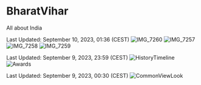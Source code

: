 # BharatVihar
All about India

Last Updated: September 10, 2023, 01:36  (CEST)
![IMG_7260](https://github.com/pavan-kumar-arepu/BharatVihar/assets/13812858/cc46386e-37a8-4e56-8ba0-e90312fa5203)
![IMG_7257](https://github.com/pavan-kumar-arepu/BharatVihar/assets/13812858/81940544-a7bb-4198-baf1-6a03d67268ea)
![IMG_7258](https://github.com/pavan-kumar-arepu/BharatVihar/assets/13812858/30f550f4-75fe-465b-b253-b5b70ea5c1b7)
![IMG_7259](https://github.com/pavan-kumar-arepu/BharatVihar/assets/13812858/c0d2f611-e5c5-4000-ade8-d580973c9d89)


Last Updated: September 9, 2023, 23:59  (CEST)
![HistoryTimeline](https://github.com/pavan-kumar-arepu/BharatVihar/assets/13812858/bb355a76-af87-4d9f-8436-b09410df5ca3)
![Awards](https://github.com/pavan-kumar-arepu/BharatVihar/assets/13812858/fe007a83-0952-4f04-8e42-85854050c362)


Last Updated: September 9, 2023, 00:30  (CEST)
![CommonViewLook](https://github.com/pavan-kumar-arepu/BharatVihar/assets/13812858/b7b282b9-8062-40d1-a1b3-019c5fa56f58)


